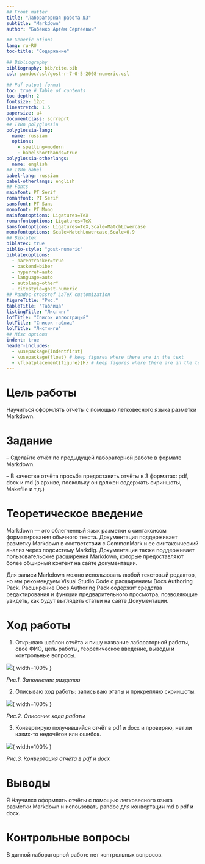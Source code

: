 ```yaml
---
## Front matter
title: "Лабораторная работа №3"
subtitle: "Markdown"
author: "Бабенко Артём Сергеевич"

## Generic otions
lang: ru-RU
toc-title: "Содержание"

## Bibliography
bibliography: bib/cite.bib
csl: pandoc/csl/gost-r-7-0-5-2008-numeric.csl

## Pdf output format
toc: true # Table of contents
toc-depth: 2
fontsize: 12pt
linestretch: 1.5
papersize: a4
documentclass: scrreprt
## I18n polyglossia
polyglossia-lang:
  name: russian
  options:
	- spelling=modern
	- babelshorthands=true
polyglossia-otherlangs:
  name: english
## I18n babel
babel-lang: russian
babel-otherlangs: english
## Fonts
mainfont: PT Serif
romanfont: PT Serif
sansfont: PT Sans
monofont: PT Mono
mainfontoptions: Ligatures=TeX
romanfontoptions: Ligatures=TeX
sansfontoptions: Ligatures=TeX,Scale=MatchLowercase
monofontoptions: Scale=MatchLowercase,Scale=0.9
## Biblatex
biblatex: true
biblio-style: "gost-numeric"
biblatexoptions:
  - parentracker=true
  - backend=biber
  - hyperref=auto
  - language=auto
  - autolang=other*
  - citestyle=gost-numeric
## Pandoc-crossref LaTeX customization
figureTitle: "Рис."
tableTitle: "Таблица"
listingTitle: "Листинг"
lofTitle: "Список иллюстраций"
lotTitle: "Список таблиц"
lolTitle: "Листинги"
## Misc options
indent: true
header-includes:
  - \usepackage{indentfirst}
  - \usepackage{float} # keep figures where there are in the text
  - \floatplacement{figure}{H} # keep figures where there are in the text
---
```


# Цель работы

Научиться оформлять отчёты с помощью легковесного языка разметки Markdown.

# Задание

– Сделайте отчёт по предыдущей лабораторной работе в формате Markdown.

– В качестве отчёта просьба предоставить отчёты в 3 форматах: pdf, docx и md (в архиве,
поскольку он должен содержать скриншоты, Makefile и т.д.)

# Теоретическое введение

Markdown — это облегченный язык разметки с синтаксисом форматирования обычного текста. Документация поддерживает разметку Markdown в соответствии с CommonMark и ее синтаксический анализ через подсистему Markdig. Документация также поддерживает пользовательские расширения Markdown, которые предоставляют более обширный контент на сайте документации.

Для записи Markdown можно использовать любой текстовый редактор, но мы рекомендуем Visual Studio Code с расширением Docs Authoring Pack. Расширение Docs Authoring Pack содержит средства редактирования и функции предварительного просмотра, позволяющие увидеть, как будут выглядеть статьи на сайте Документации.

# Ход работы

1. Открываю шаблон отчёта и пишу название лабораторной работы, своё ФИО, цель работы, теоретическое введение, выводы и контрольные вопросы.

![](image/7.png){ width=100% }

*Рис.1. Заполнение разделов*

2. Описываю ход работы: записываю этапы и прикрепляю скриншоты.

![](image/8.png){ width=100% }

*Рис.2. Описание хода работы*

3. Конвертирую получившийся отчёт в pdf и docx и проверяю, нет ли каких-то недочётов или ошибок.

![](image/9.png){ width=100% }

*Рис.3. Конвертация отчёта в pdf и docx*

# Выводы

Я Научился оформлять отчёты с помощью легковесного языка разметки Markdown и испоьзовать pandoc для конвертации md в pdf и docx.

# Контрольные вопросы

В данной лабораторной работе нет контрольных вопросов.